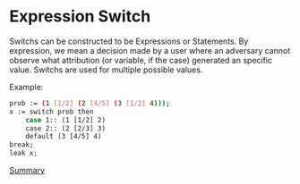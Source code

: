 # Expression Switch

Switchs can be constructed to be Expressions or Statements. By expression, we mean a decision made by a user where an adversary cannot
observe what attribution (or variable, if the case) generated an specific value. Switchs are used for multiple possible values.

Example:
```sh
prob := (1 [1/2] (2 [4/5] (3 [1/2] 4)));
x := switch prob then
    case 1:: (1 [1/2] 2)
    case 2:: (2 [2/3] 3)
    default (3 [4/5] 4)
break;
leak x;
```

[Summary](https://github.com/gleisonsdm/Kuifje-Documentation)
